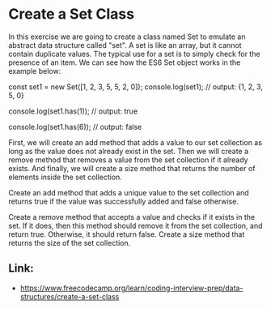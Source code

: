 # Create a Set Class #

In this exercise we are going to create a class named Set to emulate an abstract data structure called "set". A set is like an array, but it cannot contain duplicate values. The typical use for a set is to simply check for the presence of an item. We can see how the ES6 Set object works in the example below:

const set1 = new Set([1, 2, 3, 5, 5, 2, 0]);
console.log(set1);
// output: {1, 2, 3, 5, 0}

console.log(set1.has(1));
// output: true

console.log(set1.has(6));
// output: false

First, we will create an add method that adds a value to our set collection as long as the value does not already exist in the set. Then we will create a remove method that removes a value from the set collection if it already exists. And finally, we will create a size method that returns the number of elements inside the set collection.

Create an add method that adds a unique value to the set collection and returns true if the value was successfully added and false otherwise.

Create a remove method that accepts a value and checks if it exists in the set. If it does, then this method should remove it from the set collection, and return true. Otherwise, it should return false. Create a size method that returns the size of the set collection.

## Link: ##
  - https://www.freecodecamp.org/learn/coding-interview-prep/data-structures/create-a-set-class
